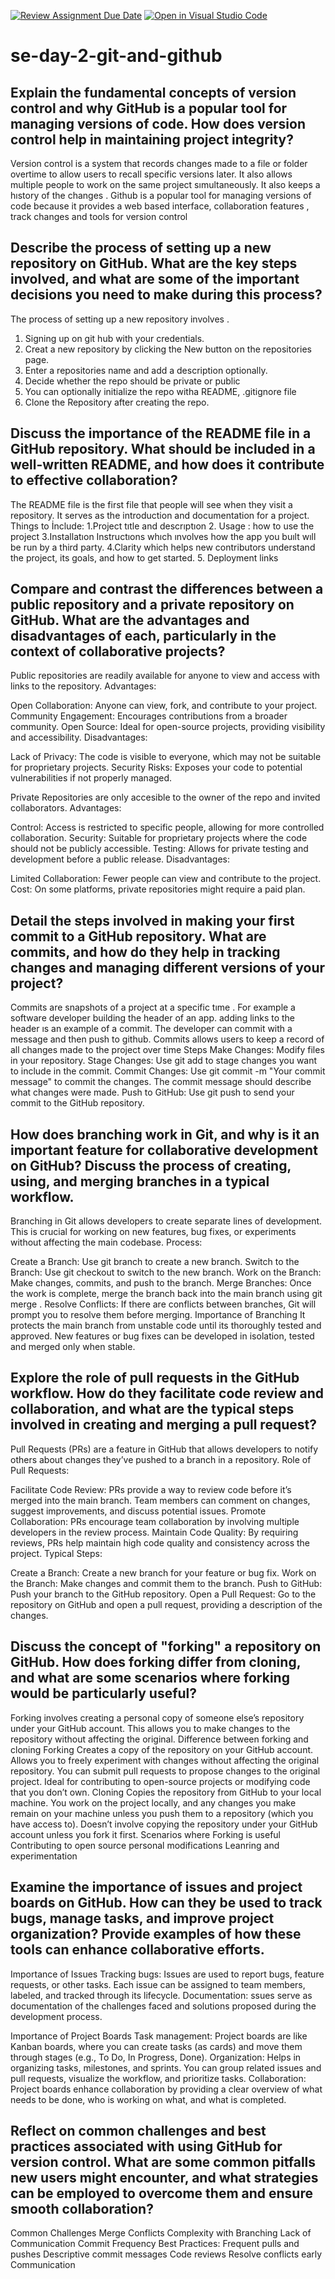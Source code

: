[![Review Assignment Due Date](https://classroom.github.com/assets/deadline-readme-button-22041afd0340ce965d47ae6ef1cefeee28c7c493a6346c4f15d667ab976d596c.svg)](https://classroom.github.com/a/8wgCKhpZ)
[![Open in Visual Studio Code](https://classroom.github.com/assets/open-in-vscode-2e0aaae1b6195c2367325f4f02e2d04e9abb55f0b24a779b69b11b9e10269abc.svg)](https://classroom.github.com/online_ide?assignment_repo_id=15678605&assignment_repo_type=AssignmentRepo)
# se-day-2-git-and-github
## Explain the fundamental concepts of version control and why GitHub is a popular tool for managing versions of code. How does version control help in maintaining project integrity?
Version control is a system that records changes made to a file or folder overtime to allow users to recall specific versions later. It also allows multiple people to work on the same project sımultaneously. It also keeps a hıstory of the changes .
Github is a popular tool for managing versions of code because it provides a web based interface, collaboration features , track changes and tools for version control
## Describe the process of setting up a new repository on GitHub. What are the key steps involved, and what are some of the important decisions you need to make during this process?
The process of setting up a new repository involves .
1. Signing up on git hub with your credentials.
2. Creat a new repository by clicking the New button on the repositories page.
3. Enter a repositories name and add a description optionally.
4. Decide whether the repo should be private or public
5. You can optionally initialize the repo witha README, .gitignore file
6. Clone the Repository after creating the repo.

## Discuss the importance of the README file in a GitHub repository. What should be included in a well-written README, and how does it contribute to effective collaboration?
The README file is the first file that people will see when they visit a repository. It serves as the introduction and documentation for a project.
Things to İnclude:
1.Project tıtle and descrıptıon
2. Usage : how to use the project
3.Installatıon Instructıons whıch ınvolves how the app you buılt wıll be run by a third party.
4.Clarity which helps new contributors understand the project, its goals, and how to get started.
5. Deployment links



## Compare and contrast the differences between a public repository and a private repository on GitHub. What are the advantages and disadvantages of each, particularly in the context of collaborative projects?
Public repositories are readily available for anyone to view and access with links to the repository.
Advantages:

Open Collaboration: Anyone can view, fork, and contribute to your project.
Community Engagement: Encourages contributions from a broader community.
Open Source: Ideal for open-source projects, providing visibility and accessibility.
Disadvantages:

Lack of Privacy: The code is visible to everyone, which may not be suitable for proprietary projects.
Security Risks: Exposes your code to potential vulnerabilities if not properly managed.

Private Repositories are only accesible to the owner of the repo and invited collaborators.
Advantages:

Control: Access is restricted to specific people, allowing for more controlled collaboration.
Security: Suitable for proprietary projects where the code should not be publicly accessible.
Testing: Allows for private testing and development before a public release.
Disadvantages:

Limited Collaboration: Fewer people can view and contribute to the project.
Cost: On some platforms, private repositories might require a paid plan.



## Detail the steps involved in making your first commit to a GitHub repository. What are commits, and how do they help in tracking changes and managing different versions of your project?

Commits are snapshots of a project at a specific tıme . For example a software developer building the header of an app. adding links to the header ıs an example of a commit. The developer can commit with a message and then push to github. Commits allows users to keep a record of all changes made to the project over time
Steps
Make Changes: Modify files in your repository.
Stage Changes: Use git add <file> to stage changes you want to include in the commit.
Commit Changes: Use git commit -m "Your commit message" to commit the changes. The commit message should describe what changes were made.
Push to GitHub: Use git push to send your commit to the GitHub repository.


## How does branching work in Git, and why is it an important feature for collaborative development on GitHub? Discuss the process of creating, using, and merging branches in a typical workflow.
Branching in Git allows developers to create separate lines of development. This is crucial for working on new features, bug fixes, or experiments without affecting the main codebase.
Process:

Create a Branch: Use git branch <branch-name> to create a new branch.
Switch to the Branch: Use git checkout <branch-name> to switch to the new branch.
Work on the Branch: Make changes, commits, and push to the branch.
Merge Branches: Once the work is complete, merge the branch back into the main branch using git merge <branch-name>.
Resolve Conflicts: If there are conflicts between branches, Git will prompt you to resolve them before merging.
Importance of Branching
It protects the main branch from unstable code until its thoroughly tested and approved.
New features or bug fixes can be developed in isolation, tested and merged only when stable.



## Explore the role of pull requests in the GitHub workflow. How do they facilitate code review and collaboration, and what are the typical steps involved in creating and merging a pull request?
Pull Requests (PRs) are a feature in GitHub that allows developers to notify others about changes they’ve pushed to a branch in a repository.
Role of Pull Requests:

Facilitate Code Review: PRs provide a way to review code before it’s merged into the main branch. Team members can comment on changes, suggest improvements, and discuss potential issues.
Promote Collaboration: PRs encourage team collaboration by involving multiple developers in the review process.
Maintain Code Quality: By requiring reviews, PRs help maintain high code quality and consistency across the project.
Typical Steps:

Create a Branch: Create a new branch for your feature or bug fix.
Work on the Branch: Make changes and commit them to the branch.
Push to GitHub: Push your branch to the GitHub repository.
Open a Pull Request: Go to the repository on GitHub and open a pull request, providing a description of the changes.



## Discuss the concept of "forking" a repository on GitHub. How does forking differ from cloning, and what are some scenarios where forking would be particularly useful?
Forking involves creating a personal copy of someone else’s repository under your GitHub account. This allows you to make changes to the repository without affecting the original.
Difference between forking and cloning
Forking 
Creates a copy of the repository on your GitHub account.
Allows you to freely experiment with changes without affecting the original repository.
You can submit pull requests to propose changes to the original project.
Ideal for contributing to open-source projects or modifying code that you don’t own.
Cloning
Copies the repository from GitHub to your local machine.
You work on the project locally, and any changes you make remain on your machine unless you push them to a repository (which you have access to).
Doesn’t involve copying the repository under your GitHub account unless you fork it first.
Scenarios where Forking is useful
Contributing to open source
personal modifications
Leanring and experimentation





## Examine the importance of issues and project boards on GitHub. How can they be used to track bugs, manage tasks, and improve project organization? Provide examples of how these tools can enhance collaborative efforts.
Importance of Issues
Tracking bugs: Issues are used to report bugs, feature requests, or other tasks. Each issue can be assigned to team members, labeled, and tracked through its lifecycle.
Documentation: ssues serve as documentation of the challenges faced and solutions proposed during the development process.

Importance of Project Boards
Task management: Project boards are like Kanban boards, where you can create tasks (as cards) and move them through stages (e.g., To Do, In Progress, Done).
Organization: Helps in organizing tasks, milestones, and sprints. You can group related issues and pull requests, visualize the workflow, and prioritize tasks.
Collaboration: Project boards enhance collaboration by providing a clear overview of what needs to be done, who is working on what, and what is completed.




## Reflect on common challenges and best practices associated with using GitHub for version control. What are some common pitfalls new users might encounter, and what strategies can be employed to overcome them and ensure smooth collaboration?
Common Challenges 
Merge Conflicts
Complexity with Branching
Lack of Communication
Commit Frequency
Best Practices:
Frequent pulls and pushes
Descriptive commit messages
Code reviews
Resolve conflicts early
Communication

